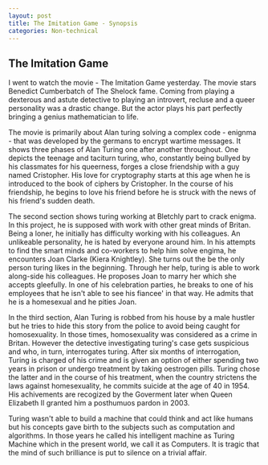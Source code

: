 ```yaml
---
layout: post
title: The Imitation Game - Synopsis
categories: Non-technical
---
```



## The Imitation Game

I went to watch the movie - The Imitation Game yesterday. The movie stars Benedict Cumberbatch of The Shelock fame. Coming from playing a dexterous and astute detective to playing an introvert, recluse and a queer personality was a drastic change. But the actor plays his part perfectly bringing a genius mathematician to life.

The movie is primarily about Alan turing solving a complex code - enignma - that was developed by the germans to encrypt wartime messages. It shows three phases of Alan Turing one after another throughout. One depicts the teenage and taciturn turing, who, constantly being bullyed by his classmates for his queerness, forges a close friendship with a guy named Cristopher. His love for cryptography starts at this age when he is introduced to the book of ciphers by Cristopher. In the course of his friendship, he begins to love his friend before he is struck with the news of his friend's sudden death.

The second section shows turing working at Bletchly part to crack enigma. In this project, he is supposed with work with other great minds of Britan. Being a loner, he initially has difficulty working with his colleagues. An unlikeable personality, he is hated by everyone around him. In his attempts to find the smart minds and co-workers to help him solve engima, he encounters Joan Clarke (Kiera Knightley). She turns out the be the only person turing likes in the beginning. Through her help, turing is able to work along-side his colleagues. He proposes Joan to marry her which she accepts gleefully. In one of his celebration parties, he breaks to one of his employees that he isn't able to see his fiancee' in that way. He admits that he is a homesexual and he pities Joan.

In the third section, Alan Turing is robbed from his house by a male hustler but he tries to hide this story from the police to avoid being caught for homosexuality. In those times, homosexuality was considered as a crime in Britan. However the detective investigating turing's case gets suspicious and who, in turn, interrogates turing. After six months of interrogation, Turing is charged of his crime and is given an option of either spending two years in prison or undergo treatment by taking oestrogen pills. Turing chose the latter and in the course of his treatment, when the country strictens the laws against homesexuality, he commits suicide at the age of 40 in 1954. His achivements are recogized by the Goverment later when Queen Elizabeth II granted him a posthumuos pardon in 2003.

Turing wasn't able to build a machine that could think and act like humans but his concepts gave birth to the subjects such as computation and algorithms. In those years he called his intelligent machine as Turing Machine which in the present world, we call it as Computers. It is tragic that the mind of such brilliance is put to silence on a trivial affair.